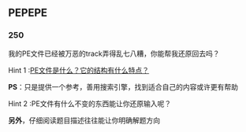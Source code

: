 ## PEPEPE

### 250

我的PE文件已经被万恶的track弄得乱七八糟，你能帮我还原回去吗？

Hint 1 :[PE文件是什么？它的结构有什么特点？](https://www.52pojie.cn/thread-1023342-1-1.html)

**PS**：只是提供一个参考，善用搜索引擎，找到适合自己的内容或许更有帮助

Hint 2 :PE文件有什么不变的东西能让你还原输入呢？

**另外**，仔细阅读题目描述往往能让你明确解题方向
